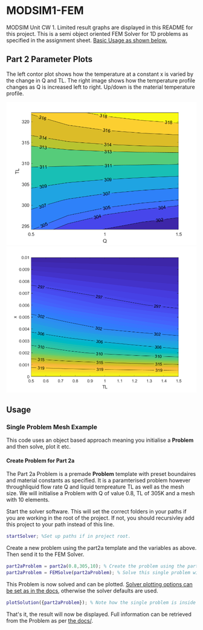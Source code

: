 # MODSIM1-FEM
MODSIM Unit CW 1. Limited result graphs are displayed in this README for this project. This is a semi object oriented FEM Solver for 1D problems as specified in the assignment sheet. [Basic Usage as shown below.](https://github.com/jubjamie/MODSIM1-FEM#usage)

## Part 2 Parameter Plots
The left contor plot shows how the temperature at a constant x is varied by the change in Q and TL. The right image shows how the temperature profile changes as Q is increased left to right. Up/down is the material temperature profile. 
<p align="center">
<img src="status/part2a_contor.png?raw=true" />
<img src="status/part2a_profile.png?raw=true" />
</p>

## Usage

### Single Problem Mesh Example
This code uses an object based approach meaning you initialise a **Problem** and then solve, plot it etc.

#### Create Problem for Part 2a
The Part 2a Problem is a premade **Problem** template with preset boundaires and material constants as specified. It is a paramterised problem however throughliquid flow rate Q and liquid tempreature TL as well as the mesh size. We will initialise a Problem with Q of value 0.8, TL of 305K and a mesh with 10 elements.

Start the solver software. This will set the correct folders in your paths if you are working in the root of the project. If not, you should recursivley add this project to your path instead of this line.
```Matlab
startSolver; %Set up paths if in project root.
```

Create a new problem using the part2a template and the variables as above. Then send it to the FEM Solver.
```Matlab
part2aProblem = part2a(0.8,305,10); % Create the problem using the part2a template.
part2aProblem = FEMSolve(part2aProblem); % Solve this single problem with the solver.
```
This Problem is now solved and can be plotted. [Solver plotting options can be set as in the docs](#), otherwise the solver defaults are used.  
```Matlab
plotSolution({part2aProblem}); % Note how the single problem is inside a singluar cell. This is important.
```

That's it, the result will now be displayed. Full information can be retrieved from the Problem as per [the docs/](#).
